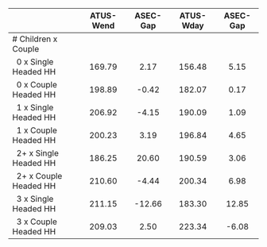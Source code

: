 
|                      |    ATUS-Wend |     ASEC-Gap |    ATUS-Wday |     ASEC-Gap |
| -------------------- | :----------: | :----------: | :----------: | :----------: |
| # Children x Couple  |              |              |              |              |
| &nbsp;&nbsp;0 x Single Headed HH |       169.79 |         2.17 |       156.48 |         5.15 |
| &nbsp;&nbsp;0 x Couple Headed HH |       198.89 |        -0.42 |       182.07 |         0.17 |
| &nbsp;&nbsp;1 x Single Headed HH |       206.92 |        -4.15 |       190.09 |         1.09 |
| &nbsp;&nbsp;1 x Couple Headed HH |       200.23 |         3.19 |       196.84 |         4.65 |
| &nbsp;&nbsp;2+ x Single Headed HH |       186.25 |        20.60 |       190.59 |         3.06 |
| &nbsp;&nbsp;2+ x Couple Headed HH |       210.60 |        -4.44 |       200.34 |         6.98 |
| &nbsp;&nbsp;3 x Single Headed HH |       211.15 |       -12.66 |       183.30 |        12.85 |
| &nbsp;&nbsp;3 x Couple Headed HH |       209.03 |         2.50 |       223.34 |        -6.08 |

